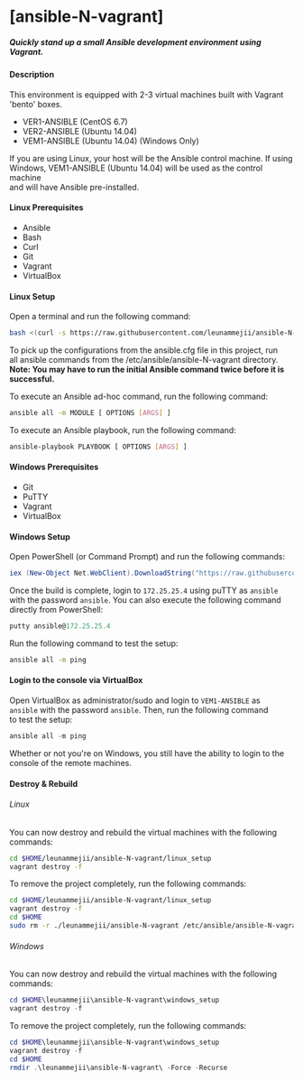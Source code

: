 # [ansible-N-vagrant]  
##### Quickly stand up a small Ansible development environment using Vagrant.  

#### Description  
This environment is equipped with 2-3 virtual machines built with Vagrant  
'bento' boxes.  

- VER1-ANSIBLE (CentOS 6.7)  
- VER2-ANSIBLE (Ubuntu 14.04)  
- VEM1-ANSIBLE (Ubuntu 14.04) (Windows Only)  

If you are using Linux, your host will be the Ansible control machine. If using  
Windows, VEM1-ANSIBLE (Ubuntu 14.04) will be used as the control machine  
and will have Ansible pre-installed.  

#### Linux Prerequisites    
- Ansible  
- Bash  
- Curl  
- Git  
- Vagrant  
- VirtualBox  

#### Linux Setup  
Open a terminal and run the following command:  
```bash  
bash <(curl -s https://raw.githubusercontent.com/leunammejii/ansible-N-vagrant/master/linux_setup/linux_setup.sh)
```  

To pick up the configurations from the ansible.cfg file in this project, run  
all ansible commands from the /etc/ansible/ansible-N-vagrant directory.  
**Note: You may have to run the initial Ansible command twice before it is  
successful.**  

To execute an Ansible ad-hoc command, run the following command:  
```bash  
ansible all -m MODULE [ OPTIONS [ARGS] ]  

```  

To execute an Ansible playbook, run the following command:  
```bash  
ansible-playbook PLAYBOOK [ OPTIONS [ARGS] ]  
```  

#### Windows Prerequisites  
- Git
- PuTTY  
- Vagrant  
- VirtualBox  

#### Windows Setup  
Open PowerShell (or Command Prompt) and run the following commands:  
```powershell  
iex (New-Object Net.WebClient).DownloadString("https://raw.githubusercontent.com/leunammejii/ansible-N-vagrant/master/windows_setup/windows_setup.ps1")  
```  
Once the build is complete, login to ```172.25.25.4``` using puTTY as ```ansible```  
with the password ```ansible```. You can also execute the following command  
directly from PowerShell:
```powershell  
putty ansible@172.25.25.4  
```  

Run the following command to test the setup:  
```bash  
ansible all -m ping
```  

#### Login to the console via VirtualBox  
Open VirtualBox as administrator/sudo and login to ```VEM1-ANSIBLE``` as  
```ansible``` with the password ```ansible```. Then, run the following command  
to test the setup:  
```powershell  
ansible all -m ping  
```  
Whether or not you're on Windows, you still have the ability to login to the  
console of the remote machines.  

#### Destroy & Rebuild  

###### Linux  
You can now destroy and rebuild the virtual machines with the following commands:  

```bash  
cd $HOME/leunammejii/ansible-N-vagrant/linux_setup  
vagrant destroy -f  
```  

To remove the project completely, run the following commands:  
```bash  
cd $HOME/leunammejii/ansible-N-vagrant/linux_setup  
vagrant destroy -f  
cd $HOME  
sudo rm -r ./leunammejii/ansible-N-vagrant /etc/ansible/ansible-N-vagrant  
```  

###### Windows  
You can now destroy and rebuild the virtual machines with the following commands:  

```powershell    
cd $HOME\leunammejii\ansible-N-vagrant\windows_setup  
vagrant destroy -f  
```  

To remove the project completely, run the following commands:  
```powershell    
cd $HOME\leunammejii\ansible-N-vagrant\windows_setup  
vagrant destroy -f  
cd $HOME  
rmdir .\leunammejii\ansible-N-vagrant\ -Force -Recurse  
```  
